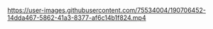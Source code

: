 

https://user-images.githubusercontent.com/75534004/190706452-14dda467-5862-41a3-8377-af6c14b1f824.mp4




